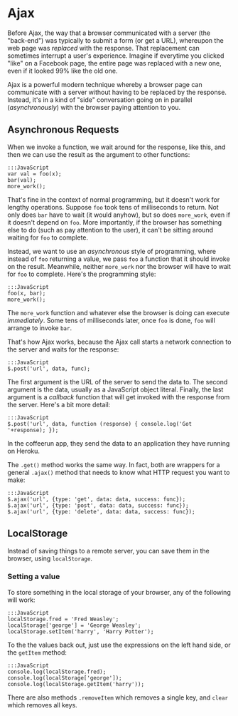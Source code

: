 # Ajax

Before Ajax, the way that a browser communicated with a server (the
"back-end") was typically to submit a form (or get a URL), whereupon the
web page was *replaced* with the response. That replacement can sometimes
interrupt a user's experience. Imagine if everytime you clicked "like" on
a Facebook page, the entire page was replaced with a new one, even if it
looked 99% like the old one.

Ajax is a powerful modern technique whereby a browser page can communicate
with a server without having to be replaced by the response.  Instead,
it's in a kind of "side" conversation going on in parallel
(*asynchronously*) with the browser paying attention to you.

## Asynchronous Requests

When we invoke a function, we wait around for the response, like this, and
then we can use the result as the argument to other functions:

```
:::JavaScript
var val = foo(x);
bar(val);
more_work();
```

That's fine in the context of normal programming, but it doesn't work for
lengthy operations. Suppose `foo` took tens of milliseconds to return.
Not only does `bar` have to wait (it would anyhow), but so does
`more_work`, even if it doesn't depend on `foo`.  More importantly, if the
browser has something else to do (such as pay attention to the user), it
can't be sitting around waiting for `foo` to complete.

Instead, we want to use an *asynchronous* style of programming, where
instead of `foo` returning a value, we pass `foo` a function that it
should invoke on the result. Meanwhile, neither `more_work` nor the
browser will have to wait for `foo` to complete. Here's the programming
style:

```
:::JavaScript
foo(x, bar);
more_work();
```

The `more_work` function and whatever else the browser is doing can
execute *immediately*. Some tens of milliseconds later, once `foo` is
done, `foo` will arrange to invoke `bar`.

That's how Ajax works, because the Ajax call starts a network connection
to the server and waits for the response:

```
:::JavaScript
$.post('url', data, func);
```

The first argument is the URL of the server to send the data to. The
second argument is the data, usually as a JavaScript object
literal. Finally, the last argument is a *callback* function that will get
invoked with the response from the server.  Here's a bit more detail:

```
:::JavaScript
$.post('url', data, function (response) { console.log('Got '+response); });
```

In the coffeerun app, they send the data to an application they have
running on Heroku.

The `.get()` method works the same way. In fact, both are wrappers for a
general `.ajax()` method that needs to know what HTTP request you want to
make:

```
:::JavaScript
$.ajax('url', {type: 'get', data: data, success: func});
$.ajax('url', {type: 'post', data: data, success: func});
$.ajax('url', {type: 'delete', data: data, success: func});
```

## LocalStorage

Instead of saving things to a remote server, you can save them in the
browser, using `localStorage`.

### Setting a value

To store something in the local storage of your browser, any of the
following will work:

```
:::JavaScript
localStorage.fred = 'Fred Weasley';
localStorage['george'] = 'George Weasley';
localStorage.setItem('harry', 'Harry Potter');
```

To the the values back out, just use the expressions on the left hand
side, or the `getItem` method:

```
:::JavaScript
console.log(localStorage.fred);
console.log(localStorage['george']);
console.log(localStorage.getItem('harry'));
```

There are also methods `.removeItem` which removes a single key, and
`clear` which removes all keys.
